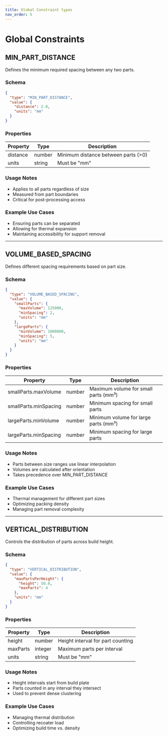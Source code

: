 ```yaml
---
title: Global Constraint types
nav_order: 5
---
```


# Global Constraints

## MIN_PART_DISTANCE

Defines the minimum required spacing between any two parts.

### Schema
```json
{
  "type": "MIN_PART_DISTANCE",
  "value": {
    "distance": 2.0,
    "units": "mm"
  }
}
```

### Properties
| Property | Type | Description |
|----------|------|-------------|
| distance | number | Minimum distance between parts (>0) |
| units | string | Must be "mm" |

### Usage Notes
- Applies to all parts regardless of size
- Measured from part boundaries
- Critical for post-processing access

### Example Use Cases
- Ensuring parts can be separated
- Allowing for thermal expansion
- Maintaining accessibility for support removal

---

## VOLUME_BASED_SPACING

Defines different spacing requirements based on part size.

### Schema
```json
{
  "type": "VOLUME_BASED_SPACING",
  "value": {
    "smallParts": {
      "maxVolume": 125000,
      "minSpacing": 2,
      "units": "mm"
    },
    "largeParts": {
      "minVolume": 1000000,
      "minSpacing": 5,
      "units": "mm"
    }
  }
}
```

### Properties
| Property | Type | Description |
|----------|------|-------------|
| smallParts.maxVolume | number | Maximum volume for small parts (mm³) |
| smallParts.minSpacing | number | Minimum spacing for small parts |
| largeParts.minVolume | number | Minimum volume for large parts (mm³) |
| largeParts.minSpacing | number | Minimum spacing for large parts |

### Usage Notes
- Parts between size ranges use linear interpolation
- Volumes are calculated after orientation
- Takes precedence over MIN_PART_DISTANCE

### Example Use Cases
- Thermal management for different part sizes
- Optimizing packing density
- Managing part removal complexity

---

## VERTICAL_DISTRIBUTION

Controls the distribution of parts across build height.

### Schema
```json
{
  "type": "VERTICAL_DISTRIBUTION",
  "value": {
    "maxPartsPerHeight": {
      "height": 50.0,
      "maxParts": 4
    },
    "units": "mm"
  }
}
```

### Properties
| Property | Type | Description |
|----------|------|-------------|
| height | number | Height interval for part counting |
| maxParts | integer | Maximum parts per interval |
| units | string | Must be "mm" |

### Usage Notes
- Height intervals start from build plate
- Parts counted in any interval they intersect
- Used to prevent dense clustering

### Example Use Cases
- Managing thermal distribution
- Controlling recoater load
- Optimizing build time vs. density